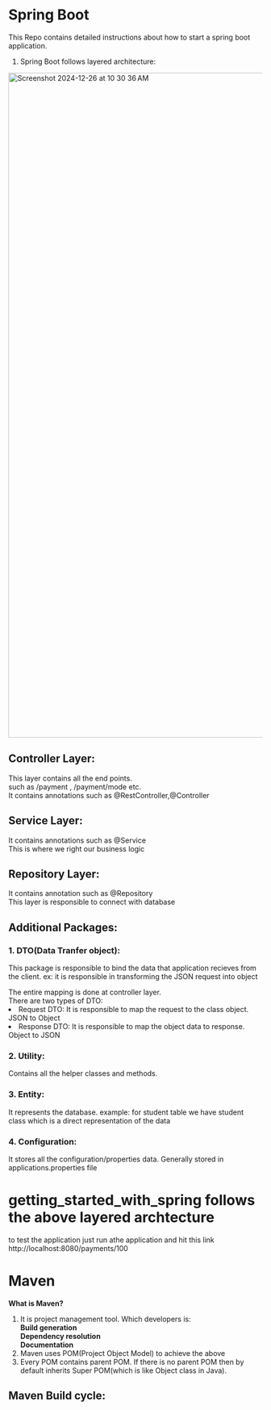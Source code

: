 # Spring Boot
This Repo contains detailed instructions about how to start a spring boot application.

1. Spring Boot follows layered architecture:
<img width="1318" alt="Screenshot 2024-12-26 at 10 30 36 AM" src="https://github.com/user-attachments/assets/1f0173d6-924a-4c04-bf13-18fa04663302" />

## Controller Layer:
This layer contains all the end points.</br>
such as /payment , /payment/mode etc. </br>
It contains annotations such as @RestController,@Controller</br>

## Service Layer:
It contains annotations such as @Service</br>
This is where we right our business logic</br>

## Repository Layer:
It contains annotation such as @Repository</br>
This layer is responsible to connect with database

## Additional Packages:
### 1. DTO(Data Tranfer object):
<p>This package is responsible to bind the data that application recieves from the client. ex: it is responsible in transforming the JSON request into object</p>
The entire mapping is done at controller layer.</br>
There are two types of DTO:
<li>
Request DTO: It is responsible to map the request to the class object. JSON to Object
</li>
<li>
Response DTO: It is responsible to map the object data to response. Object to JSON
</li>

### 2. Utility:
<p>Contains all the helper classes and methods.</p>

### 3. Entity:
<p>It represents the database. example: for student table we have student class which is a direct representation of the data</p>

### 4. Configuration:
<p>It stores all the configuration/properties data. Generally stored in applications.properties file</p>


# getting_started_with_spring follows the above layered archtecture
to test the application just run athe application and hit this link http://localhost:8080/payments/100

# Maven
<b>What is Maven?</b>

1. It is project management tool. Which developers is:</br>
<b>Build generation</br>
Dependency resolution</br>
Documentation</br></b>
2. Maven uses POM(Project Object Model) to achieve the above
3. Every POM contains parent POM. If there is no parent POM then by default inherits Super POM(which is like Object class in Java).

## Maven Build cycle:




